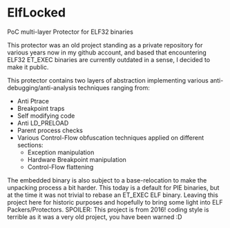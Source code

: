 # ElfLocked
PoC multi-layer Protector for ELF32 binaries

This protector was an old project standing as a private repository for various years now in my github account, and based that encountering ELF32 ET_EXEC binaries are currently outdated in a sense, I decided to make it public.

This protector contains two layers of abstraction implementing various anti-debugging/anti-analysis techniques ranging from:
* Anti Ptrace
* Breakpoint traps
* Self modifying code
* Anti LD_PRELOAD
* Parent process checks
* Various Control-Flow obfuscation techniques applied on different sections:
  * Exception manipulation
  * Hardware Breakpoint manipulation
  * Control-Flow flattening

The embedded binary is also subject to a base-relocation to make the unpacking process a bit harder. This today is a default for PIE binaries, but at the time it was not trivial to rebase an ET_EXEC ELF binary. 
Leaving this project here for historic purposes and hopefully to bring some light into ELF Packers/Protectors. 
SPOILER: This project is from 2016! coding style is terrible as it was a very old project, you have been warned :D
